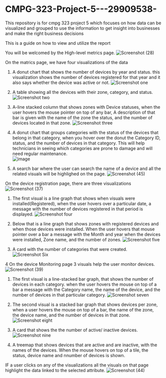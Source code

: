 # CMPG-323-Project-5---29909538-
This repository is for cmpg 323 project 5 which focuses on how data can be visualized and grouped to use the information to get insight into businesses and make the right business decisions

This is a guide on how to view and utilize the report 

You will be welcomed by the High-level metrics page.
![Screenshot (28)](https://user-images.githubusercontent.com/112667924/201091397-bf4b113a-dea1-465a-b16d-1a9951d7a49a.png)



On the matrics page, we have four visualizations of the data
1. A donut chart that shows the number of devices by year and status. 
  this visualization shows the number of devices registered for that year and it also says whether the device was active or not.
  ![Screenshot one](https://user-images.githubusercontent.com/112667924/201093207-d3edeead-c740-4860-ac96-c8d80497ec81.png)



2. A table showing all the devices with their zone, category, and status. 
   ![Screenshot two](https://user-images.githubusercontent.com/112667924/201093610-fdd453d6-8297-4066-9626-8c963ea33f09.png)



3. A-line stacked column that shows zones with Device statuses, when the user hovers the mouse pointer on top of any bar, A description of that bar is given with the name of the zone the status, and the number of devices located in that zone.
![Screenshot three](https://user-images.githubusercontent.com/112667924/201094508-10aeaf67-1227-499d-a858-933a89f6aaf6.png)



4. A donut chart that groups categories with the status of the devices that belong in that category, when you hover over the donut the Category ID, status, and the number of devices in that category. This will help technicians in seeing which categories are prone to damage and will need regular maintenance.  
 ![image](https://user-images.githubusercontent.com/112667924/201097709-66debbb9-0eda-45cc-a458-d118b6757d42.png)



5. A search bar where the user can search the name of a device and all the related visuals will be highlighed on the page.
 ![Screenshot (45)](https://user-images.githubusercontent.com/112667924/201109090-d4114791-cb34-4539-8b32-e0779c0ddcea.png)



On the device registration page, there are three visualizations
 ![Screenshot (37)](https://user-images.githubusercontent.com/112667924/201101700-8039caaa-4176-4ee2-ab7d-b260b0e5ef7a.png)
1. The first visual is a line graph that shows when visuals were installed(Registered), when the user hovers over a particular date, a message with the number of devices registered in that period is displayed.
    ![Screenshot four](https://user-images.githubusercontent.com/112667924/201100709-446f56b7-155c-4f5f-9baa-e857c70a5d2d.png)



2. Below that is a line graph that shows zones with registered devices and when those devices were installed. When the user hovers that mouse pointer over a bar a message with the Month and year when the devices were installed, Zone name, and the number of zones.
![Screenshot five](https://user-images.githubusercontent.com/112667924/201102783-d0d9e934-d0ef-4d6c-8837-560fac1427bd.png)



3. A card with the number of categories that were created.
![Screenshot Six](https://user-images.githubusercontent.com/112667924/201103094-83092a3e-76dc-41e2-a47c-fea6aa1cef3e.png)



4 On the device Monitoring page 3 visuals help the user monitor devices.
![Screenshot (39)](https://user-images.githubusercontent.com/112667924/201103773-5a5571c6-2f11-49c6-9e90-f0a0286c2105.png)
1. The first visual is a line-stacked bar graph, that shows the number of devices in each category. when the user hovers the mouse on top of a bar a message with the Category name, the name of the device, and the number of devices in that particular category. 
![Screenshot seven](https://user-images.githubusercontent.com/112667924/201104888-ba7dbf2c-47b9-46b6-ad6f-8ebc92f7abcb.png)



2. The second visual is a stacked bar graph that shows devices per zone, when a user hovers the mouse on top of a bar, the name of the zone, the device name, and the number of devices in that zone.
 ![Screenshot eight](https://user-images.githubusercontent.com/112667924/201105411-ae72f0db-d91e-4c92-863d-49678a1dfe65.png)



3. A card that shows the the number of active/ inactive devices. 
  ![Screenshot nine](https://user-images.githubusercontent.com/112667924/201107643-869008d6-4db9-45a0-8181-e400e7e8c090.png)



4. A treemap that shows devices that are active and are inactive, with the names of the devices. When the mouse hovers on top of a tile, the status, device name and nnumber of devices is shown.



IF a user clicks on any of the visualizations all the visuals on that page highlight the data linked to the selected attribute.
![Screenshot (44)](https://user-images.githubusercontent.com/112667924/201108427-3c243655-ef22-4e0d-b8e5-79bbbb08eb32.png)

